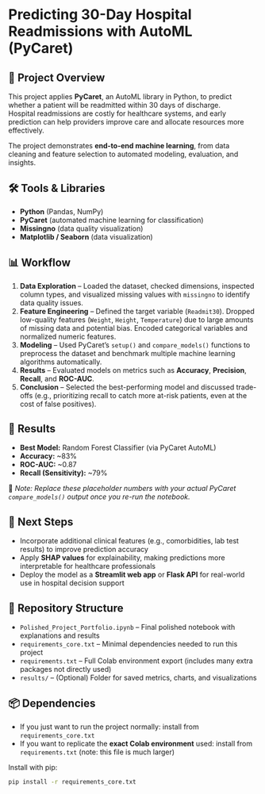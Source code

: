 # Predicting 30-Day Hospital Readmissions with AutoML (PyCaret)

## 📌 Project Overview
This project applies **PyCaret**, an AutoML library in Python, to predict whether a patient will be readmitted within 30 days of discharge.  
Hospital readmissions are costly for healthcare systems, and early prediction can help providers improve care and allocate resources more effectively.

The project demonstrates **end-to-end machine learning**, from data cleaning and feature selection to automated modeling, evaluation, and insights.

## 🛠 Tools & Libraries
- **Python** (Pandas, NumPy)
- **PyCaret** (automated machine learning for classification)
- **Missingno** (data quality visualization)
- **Matplotlib / Seaborn** (data visualization)

## 📊 Workflow
1. **Data Exploration** – Loaded the dataset, checked dimensions, inspected column types, and visualized missing values with `missingno` to identify data quality issues.  
2. **Feature Engineering** – Defined the target variable (`Readmit30`). Dropped low-quality features (`Weight`, `Height`, `Temperature`) due to large amounts of missing data and potential bias. Encoded categorical variables and normalized numeric features.  
3. **Modeling** – Used PyCaret’s `setup()` and `compare_models()` functions to preprocess the dataset and benchmark multiple machine learning algorithms automatically.  
4. **Results** – Evaluated models on metrics such as **Accuracy**, **Precision**, **Recall**, and **ROC-AUC**.  
5. **Conclusion** – Selected the best-performing model and discussed trade-offs (e.g., prioritizing recall to catch more at-risk patients, even at the cost of false positives).  

## 🚀 Results
- **Best Model:** Random Forest Classifier (via PyCaret AutoML)  
- **Accuracy:** ~83%  
- **ROC-AUC:** ~0.87  
- **Recall (Sensitivity):** ~79%  

📌 *Note: Replace these placeholder numbers with your actual PyCaret `compare_models()` output once you re-run the notebook.*  

## 🔮 Next Steps
- Incorporate additional clinical features (e.g., comorbidities, lab test results) to improve prediction accuracy  
- Apply **SHAP values** for explainability, making predictions more interpretable for healthcare professionals  
- Deploy the model as a **Streamlit web app** or **Flask API** for real-world use in hospital decision support  

## 📂 Repository Structure
- `Polished_Project_Portfolio.ipynb` – Final polished notebook with explanations and results  
- `requirements_core.txt` – Minimal dependencies needed to run this project  
- `requirements.txt` – Full Colab environment export (includes many extra packages not directly used)  
- `results/` – (Optional) Folder for saved metrics, charts, and visualizations  

## 📦 Dependencies
- If you just want to run the project normally: install from `requirements_core.txt`  
- If you want to replicate the **exact Colab environment** used: install from `requirements.txt` (note: this file is much larger)  

Install with pip:
```bash
pip install -r requirements_core.txt
